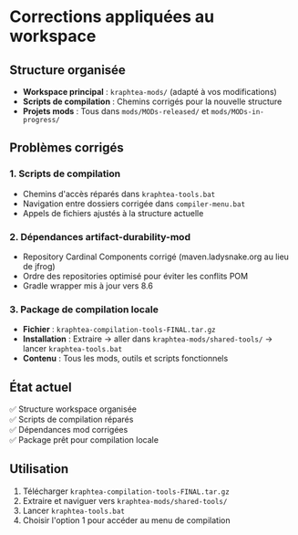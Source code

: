 # Corrections appliquées au workspace

## Structure organisée
- **Workspace principal** : `kraphtea-mods/` (adapté à vos modifications)
- **Scripts de compilation** : Chemins corrigés pour la nouvelle structure
- **Projets mods** : Tous dans `mods/MODs-released/` et `mods/MODs-in-progress/`

## Problèmes corrigés

### 1. Scripts de compilation
- Chemins d'accès réparés dans `kraphtea-tools.bat`
- Navigation entre dossiers corrigée dans `compiler-menu.bat`
- Appels de fichiers ajustés à la structure actuelle

### 2. Dépendances artifact-durability-mod
- Repository Cardinal Components corrigé (maven.ladysnake.org au lieu de jfrog)
- Ordre des repositories optimisé pour éviter les conflits POM
- Gradle wrapper mis à jour vers 8.6

### 3. Package de compilation locale
- **Fichier** : `kraphtea-compilation-tools-FINAL.tar.gz`
- **Installation** : Extraire → aller dans `kraphtea-mods/shared-tools/` → lancer `kraphtea-tools.bat`
- **Contenu** : Tous les mods, outils et scripts fonctionnels

## État actuel
✅ Structure workspace organisée  
✅ Scripts de compilation réparés  
✅ Dépendances mod corrigées  
✅ Package prêt pour compilation locale  

## Utilisation
1. Télécharger `kraphtea-compilation-tools-FINAL.tar.gz`
2. Extraire et naviguer vers `kraphtea-mods/shared-tools/`
3. Lancer `kraphtea-tools.bat`
4. Choisir l'option 1 pour accéder au menu de compilation